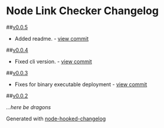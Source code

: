 # Node Link Checker Changelog

##[v0.0.5](https://github.com/SupplyFrame/node-link-checker/commit/e85d7305cffe230283532ebd3223539363f925d9)
- Added readme. - [view commit](https://github.com/SupplyFrame/node-link-checker/commit/0bcf1ed1f1e272e7ba8a0be5ad8d7b04fc3c7e03)

##[v0.0.4](https://github.com/SupplyFrame/node-link-checker/commit/d35e51cdc7c3b2a7e4819967469ea06fababe1c3)
- Fixed cli version. - [view commit](https://github.com/SupplyFrame/node-link-checker/commit/bcf25489f518606bb6a4a30747b79af170555804)

##[v0.0.3](https://github.com/SupplyFrame/node-link-checker/commit/f474f1b6097ea65849641a8545758ac9ebd04b64)
- Fixes for binary executable deployment - [view commit](https://github.com/SupplyFrame/node-link-checker/commit/ed23d6b96d557acd191c0883290e25b5563dff1d)

##[v0.0.2](https://github.com/SupplyFrame/node-link-checker/commit/daa813cd9c09620972e868be1fdd5fa1f933c66b)

*...here be dragons*


Generated with [node-hooked-changelog](http://github.com/SupplyFrame/node-hooked-changelog)

